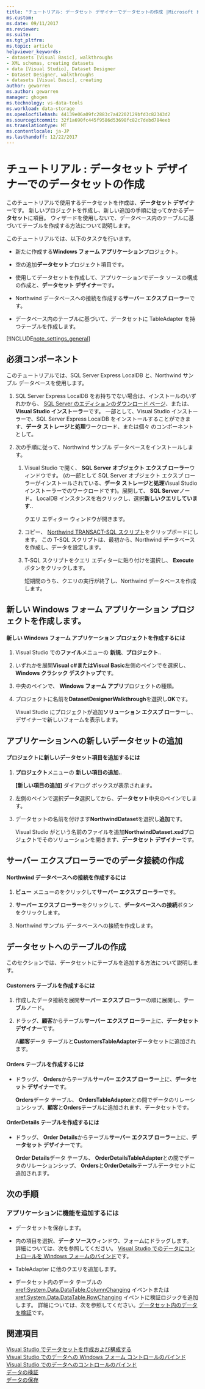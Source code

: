 ```yaml
---
title: "チュートリアル: データセット デザイナーでデータセットの作成 |Microsoft ドキュメント"
ms.custom: 
ms.date: 09/11/2017
ms.reviewer: 
ms.suite: 
ms.tgt_pltfrm: 
ms.topic: article
helpviewer_keywords:
- datasets [Visual Basic], walkthroughs
- XML schemas, creating datasets
- data [Visual Studio], Dataset Designer
- Dataset Designer, walkthroughs
- datasets [Visual Basic], creating
author: gewarren
ms.author: gewarren
manager: ghogen
ms.technology: vs-data-tools
ms.workload: data-storage
ms.openlocfilehash: 44139e06a09fc2883c7a42202129bfd3c82343d2
ms.sourcegitcommit: 32f1a690fc445f9586d53698fc82c7debd784eeb
ms.translationtype: MT
ms.contentlocale: ja-JP
ms.lasthandoff: 12/22/2017
---
```

# <a name="walkthrough-creating-a-dataset-with-the-dataset-designer"></a>チュートリアル : データセット デザイナーでのデータセットの作成

このチュートリアルで使用するデータセットを作成は、**データセット デザイナー**です。 新しいプロジェクトを作成し、新しい追加の手順に従ってかかる**データセット**に項目。 ウィザードを使用しないで、データベース内のテーブルに基づいてテーブルを作成する方法について説明します。  

このチュートリアルでは、以下のタスクを行います。  

-   新たに作成する**Windows フォーム アプリケーション**プロジェクト。  

-   空の追加**データセット**プロジェクト項目です。  

-   使用してデータセットを作成して、アプリケーションでデータ ソースの構成の作成と、**データセット デザイナー**です。  
 
-   Northwind データベースへの接続を作成する**サーバー エクスプ ローラー**です。  

-   データベース内のテーブルに基づいて、データセットに TableAdapter を持つテーブルを作成します。  

[!INCLUDE[note_settings_general](../data-tools/includes/note_settings_general_md.md)]  
  
## <a name="prerequisites"></a>必須コンポーネント  
このチュートリアルでは、SQL Server Express LocalDB と、Northwind サンプル データベースを使用します。  
  
1.  SQL Server Express LocalDB をお持ちでない場合は、インストールのいずれかから、 [SQL Server のエディションのダウンロード ページ](https://www.microsoft.com/en-us/server-cloud/Products/sql-server-editions/sql-server-express.aspx)、または、 **Visual Studio インストーラー**です。 一部として、Visual Studio インストーラーで、SQL Server Express LocalDB をインストールすることができます、**データ ストレージと処理**ワークロード、または個々 のコンポーネントとして。  
  
2.  次の手順に従って、Northwind サンプル データベースをインストールします。  

    1. Visual Studio で開く、 **SQL Server オブジェクト エクスプ ローラー**ウィンドウです。 (の一部として SQL Server オブジェクト エクスプ ローラーがインストールされている、**データ ストレージと処理**Visual Studio インストーラーでのワークロードです)。展開して、 **SQL Server**ノード。 LocalDB インスタンスを右クリックし、選択**新しいクエリしています.**.  

       クエリ エディター ウィンドウが開きます。  

    2. コピー、 [Northwind TRANSACT-SQL スクリプト](https://github.com/MicrosoftDocs/visualstudio-docs/blob/master/docs/data-tools/samples/northwind.sql?raw=true)をクリップボードにします。 この T-SQL スクリプトは、最初から、Northwind データベースを作成し、データを設定します。  

    3. T-SQL スクリプトをクエリ エディターに貼り付けを選択し、 **Execute**ボタンをクリックします。  

       短期間のうち、クエリの実行が終了し、Northwind データベースを作成します。  
  
## <a name="creating-a-new-windows-forms-application-project"></a>新しい Windows フォーム アプリケーション プロジェクトを作成します。  
  
#### <a name="to-create-a-new-windows-forms-application-project"></a>新しい Windows フォーム アプリケーション プロジェクトを作成するには  
  
1. Visual Studio での**ファイル**メニューの **新規**、**プロジェクト.**.  
  
2. いずれかを展開**Visual c#**または**Visual Basic**左側のペインでを選択し、 **Windows クラシック デスクトップ**です。  

3. 中央のペインで、 **Windows フォーム アプリ**プロジェクトの種類。  

4. プロジェクトに名前を**DatasetDesignerWalkthrough**を選択し**OK**です。  
  
     Visual Studio にプロジェクトが追加**ソリューション エクスプ ローラー**し、デザイナーで新しいフォームを表示します。  
  
## <a name="adding-a-new-dataset-to-the-application"></a>アプリケーションへの新しいデータセットの追加  
  
#### <a name="to-add-a-new-dataset-item-to-the-project"></a>プロジェクトに新しいデータセット項目を追加するには  
  
1.  **プロジェクト**メニューの **新しい項目の追加.**.  
  
     **[新しい項目の追加]** ダイアログ ボックスが表示されます。  
  
2.  左側のペインで選択**データ**選択してから、**データセット**中央のペインでします。  
  
3.  データセットの名前を付けます**NorthwindDataset**を選択し**追加**です。  
  
     Visual Studio がという名前のファイルを追加**NorthwindDataset.xsd**プロジェクトでそのソリューションを開きます、**データセット デザイナー**です。  
  
## <a name="creating-a-data-connection-in-server-explorer"></a>サーバー エクスプローラーでのデータ接続の作成  
  
#### <a name="to-create-a-connection-to-the-northwind-database"></a>Northwind データベースへの接続を作成するには  
  
1.  **ビュー**  メニューのをクリックして**サーバー エクスプ ローラー**です。  
  
2.  **サーバー エクスプ ローラー**をクリックして、**データベースへの接続**ボタンをクリックします。  
  
3.  Northwind サンプル データベースへの接続を作成します。  
  
## <a name="creating-the-tables-in-the-dataset"></a>データセットへのテーブルの作成  
このセクションでは、データセットにテーブルを追加する方法について説明します。  
  
#### <a name="to-create-the-customers-table"></a>Customers テーブルを作成するには  
  
1.  作成したデータ接続を展開**サーバー エクスプ ローラー**の順に展開し、**テーブル**ノード。  
  
2.  ドラッグ、**顧客**からテーブル**サーバー エクスプ ローラー**上に、**データセット デザイナー**です。  
  
     A**顧客**データ テーブルと**CustomersTableAdapter**データセットに追加されます。  
  
#### <a name="to-create-the-orders-table"></a>Orders テーブルを作成するには  
  
-   ドラッグ、 **Orders**からテーブル**サーバー エクスプ ローラー**上に、**データセット デザイナー**です。  
  
     **Orders**データ テーブル、 **OrdersTableAdapter**との間でデータのリレーションシップ、**顧客**と**Orders**テーブルに追加されます、データセットです。  
  
#### <a name="to-create-the-orderdetails-table"></a>OrderDetails テーブルを作成するには  
  
-   ドラッグ、 **Order Details**からテーブル**サーバー エクスプ ローラー**上に、**データセット デザイナー**です。  
  
     **Order Details**データ テーブル、 **OrderDetailsTableAdapter**との間でデータのリレーションシップ、 **Orders**と**OrderDetails**テーブルデータセットに追加されます。  
  
## <a name="next-steps"></a>次の手順  
  
### <a name="to-add-functionality-to-your-application"></a>アプリケーションに機能を追加するには  
  
-   データセットを保存します。  
  
-   内の項目を選択、**データ ソース**ウィンドウ、フォームにドラッグします。 詳細については、次を参照してください。 [Visual Studio でのデータにコントロールを Windows フォームのバインド](../data-tools/bind-windows-forms-controls-to-data-in-visual-studio.md)です。  
  
-   TableAdapter に他のクエリを追加します。 
  
-   データセット内のデータ テーブルの <xref:System.Data.DataTable.ColumnChanging> イベントまたは <xref:System.Data.DataTable.RowChanging> イベントに検証ロジックを追加します。 詳細については、次を参照してください。[データセット内のデータを検証](../data-tools/validate-data-in-datasets.md)です。  
  
## <a name="see-also"></a>関連項目
[Visual Studio でデータセットを作成および構成する](../data-tools/create-and-configure-datasets-in-visual-studio.md)  
[Visual Studio でのデータへの Windows フォーム コントロールのバインド](../data-tools/bind-windows-forms-controls-to-data-in-visual-studio.md)   
[Visual Studio でのデータへのコントロールのバインド](../data-tools/bind-controls-to-data-in-visual-studio.md)   
[データの検証](../data-tools/validate-data-in-datasets.md)   
[データの保存](../data-tools/saving-data.md)